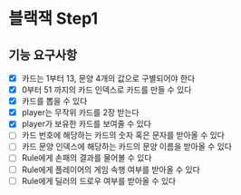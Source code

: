 # 블랙잭 Step1

## 기능 요구사항
- [x] 카드는 1부터 13, 문양 4개의 값으로 구별되어야 한다
- [x] 0부터 51 까지의 카드 인덱스로 카드를 만들 수 있다
- [x] 카드를 뽑을 수 있다
- [x] player는 무작위 카드를 2장 받는다
- [x] player가 보유한 카드를 보여줄 수 있다
- [ ] 카드 번호에 해당하는 카드의 숫자 혹은 문자를 받아올 수 있다 
- [ ] 카드 문양 인덱스에 해당하는 카드의 문양 이름을 받아올 수 있다
- [ ] Rule에게 손패의 결과를 물어볼 수 있다
- [ ] Rule에게 플레이어의 게임 속행 여부를 받아올 수 있다
- [ ] Rule에게 딜러의 드로우 여부를 받아올 수 있다